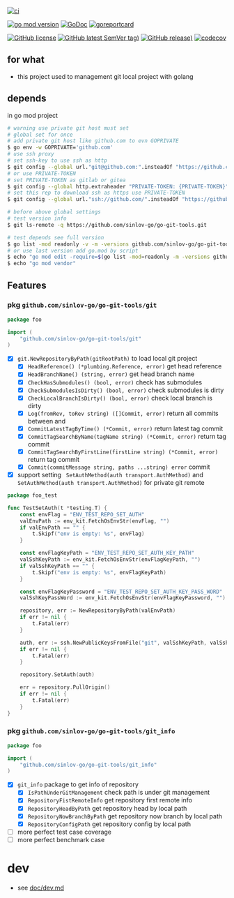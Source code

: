[![ci](https://github.com/sinlov-go/go-git-tools/actions/workflows/ci.yml/badge.svg)](https://github.com/sinlov-go/go-git-tools/actions/workflows/ci.yml)

[![go mod version](https://img.shields.io/github/go-mod/go-version/sinlov-go/go-git-tools?label=go.mod)](https://github.com/sinlov-go/go-git-tools)
[![GoDoc](https://godoc.org/github.com/sinlov-go/go-git-tools?status.png)](https://godoc.org/github.com/sinlov-go/go-git-tools)
[![goreportcard](https://goreportcard.com/badge/github.com/sinlov-go/go-git-tools)](https://goreportcard.com/report/github.com/sinlov-go/go-git-tools)

[![GitHub license](https://img.shields.io/github/license/sinlov-go/go-git-tools)](https://github.com/sinlov-go/go-git-tools)
[![GitHub latest SemVer tag)](https://img.shields.io/github/v/tag/sinlov-go/go-git-tools)](https://github.com/sinlov-go/go-git-tools/tags)
[![GitHub release)](https://img.shields.io/github/v/release/sinlov-go/go-git-tools)](https://github.com/sinlov-go/go-git-tools/releases)
[![codecov](https://codecov.io/gh/sinlov-go/go-git-tools/branch/main/graph/badge.svg)](https://codecov.io/gh/sinlov-go/go-git-tools)

## for what

- this project used to management git local project with golang

## depends

in go mod project

```bash
# warning use private git host must set
# global set for once
# add private git host like github.com to evn GOPRIVATE
$ go env -w GOPRIVATE='github.com'
# use ssh proxy
# set ssh-key to use ssh as http
$ git config --global url."git@github.com:".insteadOf "https://github.com/"
# or use PRIVATE-TOKEN
# set PRIVATE-TOKEN as gitlab or gitea
$ git config --global http.extraheader "PRIVATE-TOKEN: {PRIVATE-TOKEN}"
# set this rep to download ssh as https use PRIVATE-TOKEN
$ git config --global url."ssh://github.com/".insteadOf "https://github.com/"

# before above global settings
# test version info
$ git ls-remote -q https://github.com/sinlov-go/go-git-tools.git

# test depends see full version
$ go list -mod readonly -v -m -versions github.com/sinlov-go/go-git-tools
# or use last version add go.mod by script
$ echo "go mod edit -require=$(go list -mod=readonly -m -versions github.com/sinlov-go/go-git-tools | awk '{print $1 "@" $NF}')"
$ echo "go mod vendor"
```

## Features

### pkg `github.com/sinlov-go/go-git-tools/git`

```go
package foo

import (
	"github.com/sinlov-go/go-git-tools/git"
)
```

- [x] `git.NewRepositoryByPath(gitRootPath)` to load local git project
    - [x] `HeadReference() (*plumbing.Reference, error)`  get head reference
    - [x] `HeadBranchName() (string, error)` get head branch name
    - [x] `CheckHasSubmodules() (bool, error)` check has submodules
    - [x] `CheckSubmodulesIsDirty() (bool, error)` check submodules is dirty
    - [x] `CheckLocalBranchIsDirty() (bool, error)` check local branch is dirty
    - [x] `Log(fromRev, toRev string) ([]Commit, error)` return all commits between <from revision> and <to revision>
    - [x] `CommitLatestTagByTime() (*Commit, error)` return latest tag commit
    - [x] `CommitTagSearchByName(tagName string) (*Commit, error)` return tag commit
    - [x] `CommitTagSearchByFirstLine(firstLine string) (*Commit, error)` return tag commit
    - [x] `Commit(commitMessage string, paths ...string) error` commit

- [x] support setting ` SetAuthMethod(auth transport.AuthMethod)` and `SetAuthMethod(auth transport.AuthMethod)` for
  private git remote

```go
package foo_test

func TestSetAuth(t *testing.T) {
	const envFlag = "ENV_TEST_REPO_SET_AUTH"
	valEnvPath := env_kit.FetchOsEnvStr(envFlag, "")
	if valEnvPath == "" {
		t.Skipf("env is empty: %s", envFlag)
	}

	const envFlagKeyPath = "ENV_TEST_REPO_SET_AUTH_KEY_PATH"
	valSshKeyPath := env_kit.FetchOsEnvStr(envFlagKeyPath, "")
	if valSshKeyPath == "" {
		t.Skipf("env is empty: %s", envFlagKeyPath)
	}

	const envFlagKeyPassword = "ENV_TEST_REPO_SET_AUTH_KEY_PASS_WORD"
	valSshKeyPassWord := env_kit.FetchOsEnvStr(envFlagKeyPassword, "")

	repository, err := NewRepositoryByPath(valEnvPath)
	if err != nil {
		t.Fatal(err)
	}

	auth, err := ssh.NewPublicKeysFromFile("git", valSshKeyPath, valSshKeyPassWord)
	if err != nil {
		t.Fatal(err)
	}

	repository.SetAuth(auth)

	err = repository.PullOrigin()
	if err != nil {
		t.Fatal(err)
	}
}
```

### pkg `github.com/sinlov-go/go-git-tools/git_info`

```go
package foo

import (
	"github.com/sinlov-go/go-git-tools/git_info"
)
```

- [x] `git_info` package to get info of repository
    - [x] `IsPathUnderGitManagement` check path is under git management
    - [x] `RepositoryFistRemoteInfo` get repository first remote info
    - [x] `RepositoryHeadByPath` get repository head by local path
    - [x] `RepositoryNowBranchByPath` get repository now branch by local path
    - [x] `RepositoryConfigPath` get repository config by local path

- [ ] more perfect test case coverage
- [ ] more perfect benchmark case

# dev

- see [doc/dev.md](doc/dev.md)
